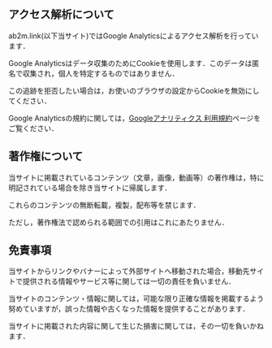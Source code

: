 ## アクセス解析について

ab2m.link(以下当サイト)ではGoogle Analyticsによるアクセス解析を行っています．

Google Analyticsはデータ収集のためにCookieを使用します．このデータは匿名で収集され，個人を特定するものではありません．

この追跡を拒否したい場合は，お使いのブラウザの設定からCookieを無効にしてください．

Google Analyticsの規約に関しては，[Googleアナリティクス 利用規約](https://marketingplatform.google.com/about/analytics/terms/jp/)ページをご覧ください．

## 著作権について

当サイトに掲載されているコンテンツ（文章，画像，動画等）の著作権は，特に明記されている場合を除き当サイトに帰属します．

これらのコンテンツの無断転載，複製，配布等を禁じます．

ただし，著作権法で認められる範囲での引用はこれにあたりません．


## 免責事項

当サイトからリンクやバナーによって外部サイトへ移動された場合，移動先サイトで提供される情報やサービス等に関しては一切の責任を負いません．

当サイトのコンテンツ・情報に関しては，可能な限り正確な情報を掲載するよう努めていますが，誤った情報や古くなった情報を提供することがあります．

当サイトに掲載された内容に関して生じた損害に関しては，その一切を負いかねます．

